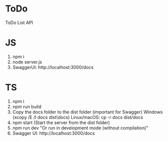 # ToDo
ToDo List API

# JS
1) npm i
2) node server.js
3) SwaggerUI: http://localhost:3000/docs

# TS
1) npm i
2) npm run build
3) Copy the docs folder to the dist folder (important for Swagger)
           Windows (xcopy /E /I docs dist\docs)
           Linux/macOS: cp -r docs dist/docs
4) npm start (Start the server from the dist folder)
5) npm run dev "Or run in development mode (without compilation)"
6) Swagger UI: http://localhost:3000/docs
